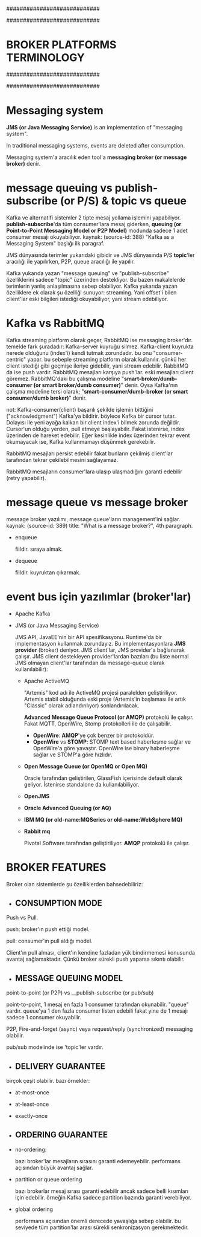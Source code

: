 ############################

############################
# BROKER PLATFORMS TERMINOLOGY
############################

############################

# Messaging system
__JMS (or Java Messaging Service)__ is an implementation of "messaging system".

In traditional messaging systems, events are deleted after consumption.

Messaging system'a aracılık eden tool'a __messaging broker (or message broker)__ denir.

# message queuing vs publish-subscribe (or P/S) & topic vs queue
Kafka ve alternatifi sistemler 2 tipte mesaj yollama işlemini yapabiliyor. __publish-subscribe__'da tüm consumer'lara mesaj giderken, __queuing (or Point-to-Point Messaging Model or P2P Model)__ modunda sadece 1 adet consumer mesajı okuyabiliyor. kaynak: (source-id: 388) "Kafka as a Messaging System" başlığı ilk paragraf.

JMS dünyasında terimler yukarıdaki gibidir ve JMS dünyasında P/S __topic__'ler aracılığı ile yapılırken, P2P, queue aracılığı ile yapılır.

Kafka yukarıda yazan "message queuing" ve "publish-subscribe" özelliklerini sadece "topic" üzerinden destekliyor. Bu bazen makalelerde terimlerin yanlış anlaşılmasına sebep olabiliyor. Kafka yukarıda yazan özelliklere ek olarak şu özelliği sunuyor: streaming. Yani offset'i bilen client'lar eski bilgileri istediği okuyabiliyor, yani stream edebiliyor.

# Kafka vs RabbitMQ
Kafka streaming platform olarak geçer, RabbitMQ ise messaging broker'dır. temelde fark şuradadır: Kafka-server kuyruğu silmez. Kafka-client kuyrukta nerede olduğunu (index'i) kendi tutmak zorundadır. bu onu "consumer-centric" yapar. bu sebeple streaming platform olarak kullanılır. çünkü her client istediği gibi geçmişe ileriye gidebilir, yani stream edebilir. RabbitMQ da ise push vardır. RabbitMQ mesajları karşıya push'lar. eski mesajları client göremez. RabbitMQ'daki bu çalışma modeline "__smart-broker/dumb-consumer (or smart broker/dumb consumer)__" denir. Oysa Kafka'nın çalışma modeline tersi olarak; "__smart-consumer/dumb-broker (or smart consumer/dumb broker)__" denir.

not: Kafka-consumer(client) başarılı şekilde işlemin bittiğini ("acknowledgment") Kafka'ya bildirir. böylece Kafka bir cursor tutar. Dolayısı ile yeni ayağa kalkan bir client index'i bilmek zorunda değildir. Cursor'un olduğu yerden, pull etmeye başlayabilir. Fakat istenirse, index üzerinden de hareket edebilir. Eğer kesinlikle index üzerinden tekrar event okumayacak ise, Kafka kullanmamayı düşünmek gerekebilir.

RabbitMQ mesajları persist edebilir fakat bunların çekilmiş client'lar tarafından tekrar çekilebilmesini sağlayamaz.

RabbitMQ mesajların consumer'lara ulaşıp ulaşmadığını garanti edebilir (retry yapabilir).

# message queue vs message broker
message broker yazılımı, message queue'ların management'ini sağlar. kaynak: (source-id: 389) title: "What is a message broker?", 4th paragraph.

- enqueue
  
  fiildir. sıraya almak.

- dequeue

  fiildir. kuyruktan çıkarmak.

# event bus için yazılımlar (broker'lar)
  - Apache Kafka

  - JMS (or Java Messaging Service)

    JMS API, JavaEE'nin bir API spesifikasyonu. Runtime'da bir implementasyon kullanmak zorundayız. Bu implementasyonlara __JMS provider__ (broker) deniyor. JMS client'lar, JMS provider'a bağlanarak çalışır. JMS client destekleyen provider'lardan bazıları (bu liste normal JMS olmayan client'lar tarafından da message-queue olarak kullanılabilir):

    - Apache ActiveMQ

      "Artemis" kod adı ile ActiveMQ projesi paralelden geliştiriliyor. Artemis stabil olduğunda eski proje (Artemis'in başlaması ile artık "Classic" olarak adlandırılıyor) sonlandırılacak.

      __Advanced Message Queue Protocol (or AMQP)__ protokolü ile çalışır. Fakat MQTT, OpenWire, Stomp protokolleri ile de çalışabilir.

      - __OpenWire__: __AMQP__'ye çok benzer bir protokoldür.
      - __OpenWire__ vs __STOMP__: STOMP text based haberleşme sağlar ve OpenWire'a göre yavaştır. OpenWire ise binary haberleşme sağlar ve STOMP'a göre hızlıdır.

    - __Open Message Queue (or OpenMQ or Open MQ)__

      Oracle tarafından geliştirilen, GlassFish içerisinde default olarak geliyor. İstenirse standalone da kullanılabiliyor.

    - __OpenJMS__

    - __Oracle Advanced Queuing (or AQ)__

    - __IBM MQ (or old-name:MQSeries or old-name:WebSphere MQ)__

    - __Rabbit mq__
    
      Pivotal Software tarafından geliştiriliyor. __AMQP__ protokolü ile çalışır.

# BROKER FEATURES
Broker olan sistemlerde şu özelliklerden bahsedebiliriz:

- ## CONSUMPTION MODE
Push vs Pull.

push: broker'ın push ettiği model.

pull: consumer'ın pull aldığı model.

Client'ın pull alması, client'ın kendine fazladan yük bindirmemesi konusunda avantaj sağlamaktadır. Çünkü broker sürekli push yaparsa sıkıntı olabilir.

- ## MESSAGE QUEUING MODEL
point-to-point (or P2P) vs __publish-subscribe (or pub/sub)

point-to-point, 1 mesaj en fazla 1 consumer tarafından okunabilir. "queue" vardır. queue'ya 1 den fazla consumer listen edebili fakat yine de 1 mesajı sadece 1 consumer okuyabilir.

P2P, Fire-and-forget (async) veya request/reply (synchronized) messaging olabilir. 

pub/sub modelinde ise 'topic'ler vardır. 

- ## DELIVERY GUARANTEE
birçok çeşit olabilir. bazı örnekler:
- at-most-once
- at-least-once
- exactly-once

- ## ORDERING GUARANTEE
- no-ordering:

  bazı broker'lar mesajların sırasını garanti edemeyebilir. performans açısından büyük avantaj sağlar.

- partition or queue ordering

  bazı brokerlar mesaj sırası garanti edebilir ancak sadece belli kısımları için edebilir. örneğin Kafka sadece partition bazında garanti verebiliyor.

- global ordering

  performans açısından önemli derecede yavaşlığa sebep olabilir. bu seviyede tüm partition'lar arası sürekli senkronizasyon gerekmektedir.